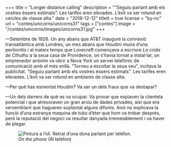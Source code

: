 +++
title = "Longer distance calling"
description = "“Seguiu parlant amb els vostres éssers estimats”. Les tarifes eren elevades. L’èxit va ser rotund en cercles de classe alta."
date = "2018-12-12"
titleIt = true
license = "by-nc"
url = "contes/unicorns/unicorns31"
tags = ["contes"]
image = "/contes/unicorns/images/unicorns31.jpg"
+++

—Setembre de 1926. Un any abans que AT&T inaugure la connexió transatlàntica amb Londres, un mes abans que Houdini muira d’una peritonitis i al mateix temps que Lovecraft començava a escriure *La crida de Cthulhu* a la seua casa de Providence, on s’havia tornat a instal·lar, un emprenedor anònim va obrir a Nova York un servei telefònic de comunicació amb el més enllà. “Torneu a escoltar la seua veu”, incitava la publicitat. “Seguiu parlant amb els vostres éssers estimats”. Les tarifes eren elevades. L’èxit va ser rotund en ambients de classe alta.

—Per què has esmentat Houdini? Va ser un dels fraus que va destapar?

—Un dels darrers de què es va ocupar. Va provar que espiaven la clientela potencial i que atresoraven un gran arxiu de dades privades, així que era versemblant que hagueren suplantat alguns difunts. Això no explicava la funció d’una estranya maquina de tubs d’èter que hom va trobar després, però la reputació del negoci va resultar danyada irremeiablement i va haver de plegar.

<figure class="illustration"><img src="/contes/unicorns/images/unicorns31.jpg" alt="Pintura a l’oli. Retrat d’una dona parlant per telèfon."><figcaption><em>On the phone</em> (Al telèfon)</figcaption></figure>

